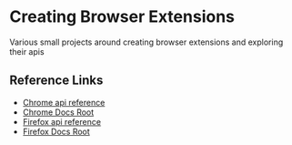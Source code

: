 # Creating Browser Extensions

Various small projects around creating browser extensions and exploring their apis

## Reference Links
* [Chrome api reference](https://developer.chrome.com/docs/extensions/reference/)
* [Chrome Docs Root](https://developer.chrome.com/docs/extensions/mv3/)
* [Firefox api reference](https://developer.mozilla.org/en-US/docs/Mozilla/Add-ons/WebExtensions/API)
* [Firefox Docs Root](https://developer.mozilla.org/en-US/docs/Mozilla/Add-ons/WebExtensions)
 
